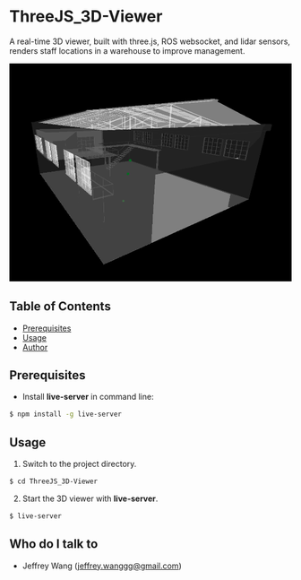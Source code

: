 # ThreeJS_3D-Viewer

A real-time 3D viewer, built with three.js, ROS websocket, and lidar sensors, renders staff locations in a warehouse to improve management.

![demo.png](demo.png)

## Table of Contents ##

- [Prerequisites](#prerequisites)
- [Usage](#usage)
- [Author](#author)

## Prerequisites <a name = "prerequisites"></a> ##

* Install **live-server** in command line:

```bash
$ npm install -g live-server
```

## Usage <a name = "usage"></a> ##

1. Switch to the project directory.

```bash
$ cd ThreeJS_3D-Viewer
```

2. Start the 3D viewer with **live-server**.

```bash
$ live-server
```

## Who do I talk to <a name = "author"></a> ##
* Jeffrey Wang (jeffrey.wanggg@gmail.com)
